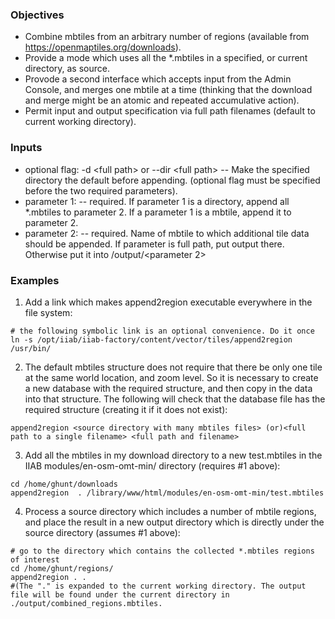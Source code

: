 ### Objectives
* Combine mbtiles from an arbitrary number of regions (available from https://openmaptiles.org/downloads).
* Provide a mode which uses all the *.mbtiles in a specified, or current directory, as source.
* Provode a second interface which accepts input from the Admin Console, and merges one mbtile at a time (thinking that the download and merge might be an atomic and repeated accumulative action).
* Permit input and output specification via full path filenames (default to current working directory).

### Inputs
* optional flag: -d \<full path\> or --dir \<full path\> -- Make the specified directory the default before appending. (optional flag must be specified before the two required parameters).
* parameter 1: -- required. If parameter 1 is a directory, append all *.mbtiles to parameter 2. If a parameter 1 is a mbtile, append it to parameter 2.
* parameter 2: -- required. Name of mbtile to which additional tile data should be appended. If parameter is full path, put output there. Otherwise put it into <default directory>/output/<parameter 2>

### Examples
1.  Add a link which makes append2region executable everywhere in the file system:
```
# the following symbolic link is an optional convenience. Do it once
ln -s /opt/iiab/iiab-factory/content/vector/tiles/append2region /usr/bin/
```
2.  The default mbtiles structure does not require that there be only one tile at the same world location, and zoom level. So it is necessary to create a new database with the required structure, and then copy in the data into that structure. The following will check  that the database file has the required structure (creating it if it does not exist):
```
append2region <source directory with many mbtiles files> (or)<full path to a single filename> <full path and filename>
```
3.  Add all the mbtiles in my download directory to a new test.mbtiles in the IIAB modules/en-osm-omt-min/ directory (requires #1 above):
```
cd /home/ghunt/downloads
append2region  . /library/www/html/modules/en-osm-omt-min/test.mbtiles
```
4. Process a source directory which includes a number of mbtile regions, and place the result in a new output directory which is directly under the source directory (assumes #1 above):
```
# go to the directory which contains the collected *.mbtiles regions of interest
cd /home/ghunt/regions/
append2region . .
#(The "." is expanded to the current working directory. The output file will be found under the current directory in ./output/combined_regions.mbtiles.
```

